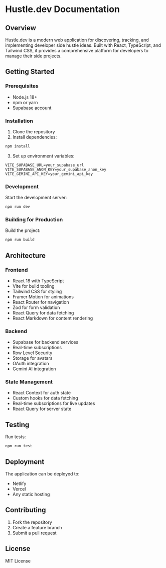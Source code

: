 # Hustle.dev Documentation

## Overview
Hustle.dev is a modern web application for discovering, tracking, and implementing developer side hustle ideas. Built with React, TypeScript, and Tailwind CSS, it provides a comprehensive platform for developers to manage their side projects.

## Getting Started

### Prerequisites
- Node.js 18+
- npm or yarn
- Supabase account

### Installation
1. Clone the repository
2. Install dependencies:
```bash
npm install
```
3. Set up environment variables:
```env
VITE_SUPABASE_URL=your_supabase_url
VITE_SUPABASE_ANON_KEY=your_supabase_anon_key
VITE_GEMINI_API_KEY=your_gemini_api_key
```

### Development
Start the development server:
```bash
npm run dev
```

### Building for Production
Build the project:
```bash
npm run build
```

## Architecture

### Frontend
- React 18 with TypeScript
- Vite for build tooling
- Tailwind CSS for styling
- Framer Motion for animations
- React Router for navigation
- Zod for form validation
- React Query for data fetching
- React Markdown for content rendering

### Backend
- Supabase for backend services
- Real-time subscriptions
- Row Level Security
- Storage for avatars
- OAuth integration
- Gemini AI integration

### State Management
- React Context for auth state
- Custom hooks for data fetching
- Real-time subscriptions for live updates
- React Query for server state

## Testing
Run tests:
```bash
npm run test
```

## Deployment
The application can be deployed to:
- Netlify
- Vercel
- Any static hosting

## Contributing
1. Fork the repository
2. Create a feature branch
3. Submit a pull request

## License
MIT License